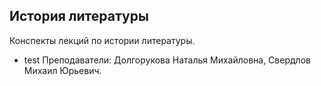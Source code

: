 ## История литературы
Конспекты лекций по истории литературы.
* test
Преподаватели: Долгорукова Наталья Михайловна, Свердлов Михаил Юрьевич.